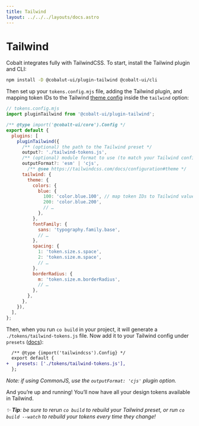 ```yaml
---
title: Tailwind
layout: ../../../layouts/docs.astro
---
```


# Tailwind

Cobalt integrates fully with TailwindCSS. To start, install the Tailwind plugin and CLI:

```bash
npm install -D @cobalut-ui/plugin-tailwind @cobalt-ui/cli
```

Then set up your `tokens.config.mjs` file, adding the Tailwind plugin, and mapping token IDs to the Tailwind [theme config](https://tailwindcss.com/docs/configuration#theme) inside the `tailwind` option:

```js
// tokens.config.mjs
import pluginTailwind from '@cobalt-ui/plugin-tailwind';

/** @type import('@cobalt-ui/core').Config */
export default {
  plugins: [
    pluginTailwind({
      /** (optional) the path to the Tailwind preset */
      output?: './tailwind-tokens.js',
      /** (optional) module format to use (to match your Tailwind config) */
      outputFormat?: 'esm' | 'cjs',
        /** @see https://tailwindcss.com/docs/configuration#theme */
      tailwind: {
        theme: {
          colors: {
            blue: {
              100: 'color.blue.100', // map token IDs to Tailwind values
              200: 'color.blue.200',
              // …
            },
          },
          fontFamily: {
            sans: 'typography.family.base',
            // …
          },
          spacing: {
            1: 'token.size.s.space',
            2: 'token.size.m.space',
            // …
          },
          borderRadius: {
            m: 'token.size.m.borderRadius',
            // …
          },
        },
      },
    }),
  ],
};
```

Then, when you run `co build` in your project, it will generate a `./tokens/tailwind-tokens.js` file. Now add it to your Tailwind config under `presets` ([docs](https://tailwindcss.com/docs/configuration#presets)):

```diff
  /** @type {import('tailwindcss').Config} */
  export default {
+   presets: ['./tokens/tailwind-tokens.js'],
  };
```

_Note: if using CommonJS, use the `outputFormat: 'cjs'` plugin option._

And you’re up and running! You’ll now have all your design tokens available in Tailwind.

_✨ **Tip**: be sure to rerun `co build` to rebuild your Tailwind preset, or run `co build --watch` to rebuild your tokens every time they change!_
